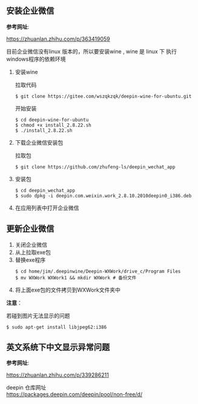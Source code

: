 ## 安装企业微信

**参考网址**:

https://zhuanlan.zhihu.com/p/363419059

目前企业微信没有linux 版本的，所以要安装wine , wine 是 linux 下 执行windows程序的依赖环境

1. 安装wine

    拉取代码
    ```
    $ git clone https://gitee.com/wszqkzqk/deepin-wine-for-ubuntu.git
    ``` 

    开始安装
    ```
    $ cd deepin-wine-for-ubuntu
    $ chmod +x install_2.8.22.sh
    $ ./install_2.8.22.sh
    ```
2. 下载企业微信安装包
 
    拉取包
    ```
    $ git clone https://github.com/zhufeng-ls/deepin_wechat_app
    ```

3. 安装包
    ```
    $ cd deepin_wechat_app
    $ sudo dpkg -i deepin.com.weixin.work_2.8.10.2010deepin0_i386.deb
    ```
4.  在应用列表中打开企业微信


## 更新企业微信

1. 关闭企业微信
2. 从上拉取exe包
3. 替换exe程序
    ```
    $ cd home/jim/.deepinwine/Deepin-WXWork/drive_c/Program Files
    $ mv WXWork WXWork1 && mkdir WXWork # 备份文件
    ```
4. 将上面exe包的文件拷贝到WXWork文件夹中


**注意**：

若碰到图片无法显示的问题
```
$ sudo apt-get install libjpeg62:i386
```

## 英文系统下中文显示异常问题

**参考网址**:

https://zhuanlan.zhihu.com/p/339286211


deepin 仓库网址 \
https://packages.deepin.com/deepin/pool/non-free/d/
